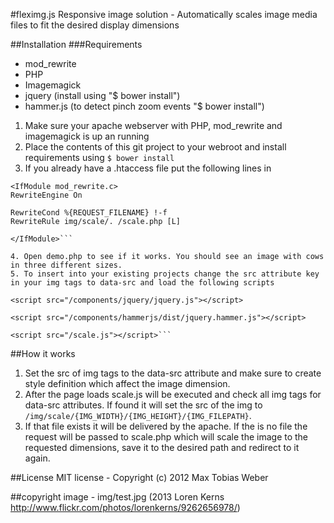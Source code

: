 #fleximg.js
Responsive image solution - Automatically scales image media files to fit the desired display dimensions

##Installation
###Requirements
* mod_rewrite
* PHP
* Imagemagick
* jquery (install using "$ bower install")
* hammer.js (to detect pinch zoom events "$ bower install")


1. Make sure your apache webserver with PHP, mod_rewrite and imagemagick is up an running
2. Place the contents of this git project to your webroot and install requirements using ```$ bower install```
3. If you already have a .htaccess file put the following lines in 

```
<IfModule mod_rewrite.c>
RewriteEngine On

RewriteCond %{REQUEST_FILENAME} !-f
RewriteRule img/scale/. /scale.php [L]

</IfModule>```

4. Open demo.php to see if it works. You should see an image with cows in three different sizes.
5. To insert into your existing projects change the src attribute key in your img tags to data-src and load the following scripts

```
	<script src="/components/jquery/jquery.js"></script>

	<script src="/components/hammerjs/dist/jquery.hammer.js"></script>

	<script src="/scale.js"></script>```


##How it works
1. Set the src of img tags to the data-src attribute and make sure to create style definition which affect the image dimension.
2. After the page loads scale.js will be executed and check all img tags for data-src attributes. If found it will set the src of the img to ```/img/scale/{IMG_WIDTH}/{IMG_HEIGHT}/{IMG_FILEPATH}```.
3. If that file exists it will be delivered by the apache. If the is no file the request will be passed to  scale.php which will scale the image to the requested dimensions, save it to the desired path and redirect to it again.

##License
MIT license - Copyright (c) 2012 Max Tobias Weber


##copyright
image - img/test.jpg (2013 Loren Kerns http://www.flickr.com/photos/lorenkerns/9262656978/)
